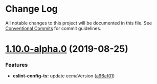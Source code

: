 # Change Log

All notable changes to this project will be documented in this file.
See [Conventional Commits](https://conventionalcommits.org) for commit guidelines.

# [1.10.0-alpha.0](https://github.com/borealisgroup/borealis/tree/master/packages/@borealisgroup/eslint-config-ts/compare/@borealisgroup/eslint-config-ts@1.9.1...@borealisgroup/eslint-config-ts@1.10.0-alpha.0) (2019-08-25)

### Features

- **eslint-config-ts:** update ecmaVersion ([a96af01](https://github.com/borealisgroup/borealis/tree/master/packages/@borealisgroup/eslint-config-ts/commit/a96af01))
